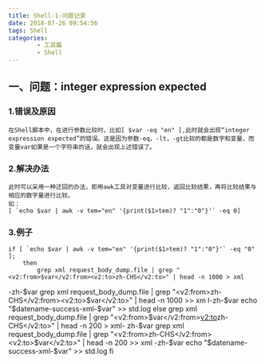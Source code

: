 ```yaml
---
title: Shell-1-问题记录
date: 2018-07-26 09:54:56
tags: Shell
categories:
		- 工具篇
		- Shell
---
```

## 一、问题：integer expression expected
### 1.错误及原因
	在Shell脚本中，在进行参数比较时，比如[ $var -eq "en" ],此时就会出现“integer expression expected”的错误。这是因为参数-eq，-lt，-gt比较的都是数字和变量，而变量var如果是一个字符串的话，就会出现上述错误了。
### 2.解决办法
	此时可以采用一种迂回的办法，即用awk工具对变量进行比较，返回比较结果，再将比较结果与相应的数字量进行比较。
	如：
	[ `echo $var | awk -v tem="en" '{print($1>tem)? "1":"0"}'` -eq 0]
### 3.例子

	if [ `echo $var | awk -v tem="en" '{print($1>tem)? "1":"0"}'` -eq "0" ];
    	then
        	grep xml request_body_dump.file | grep "<v2:from>$var</v2:from><v2:to>zh-CHS</v2:to>" | head -n 1000 > xml
-zh-$var
        	grep xml request_body_dump.file | grep "<v2:from>zh-CHS</v2:from><v2:to>$var</v2:to>" | head -n 1000 >> xm
l-zh-$var
        	echo "$datename-success-xml-$var" >> std.log
    	else
        	grep xml request_body_dump.file | grep "<v2:from>$var</v2:from><v2:to>zh-CHS</v2:to>" | head -n 200 > xml-
zh-$var
        	grep xml request_body_dump.file | grep "<v2:from>zh-CHS</v2:from><v2:to>$var</v2:to>" | head -n 200 >> xml
-zh-$var
        	echo "$datename-success-xml-$var" >> std.log
    	fi

